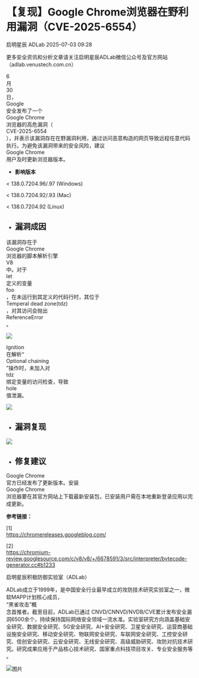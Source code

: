#  【复现】Google Chrome浏览器在野利用漏洞（CVE-2025-6554）  
启明星辰  ADLab   2025-07-03 09:28  
  
更多安全资讯和分析文章请关注启明星辰ADLab微信公众号及官方网站（adlab.venustech.com.cn）  
  
  
  
6  
月  
30  
日，  
Google   
安全发布了一个  
Google Chrome  
浏览器的高危漏洞（  
CVE-2025-6554  
），并表示该漏洞存在在野漏洞利用，通过访问恶意构造的网页导致远程任意代码执行。为避免该漏洞带来的安全风险，建议  
Google Chrome  
用户及时更新浏览器版本。  
- **影响版本**  
  
< 138.0.7204.96/.97 (Windows)  
  
< 138.0.7204.92/.93 (Mac)  
  
< 138.0.7204.92 (Linux)  
- ## 漏洞成因  
  
该漏洞存在于  
Google Chrome  
浏览器的脚本解析引擎  
V8  
中。对于  
let  
定义的变量  
foo  
，在未运行到其定义的代码行时，其位于  
Temperal dead zone(tdz)  
，对其访问会抛出  
ReferenceError  
。  
  
![](https://mmbiz.qpic.cn/mmbiz_png/VuRGkncX57OdUH1J8tLYqiaLT5iaem0aCaPySxibsgY6Odf9fRgROKPwh1IoE2YBALI1KLFdfHeuZor42pjeyqssw/640?wx_fmt=png&from=appmsg "")  
  
Ignition  
在解析“  
Optional chaining  
”操作时，未加入对  
tdz  
绑定变量的访问检查，导致  
hole  
值泄漏。  
  
![](https://mmbiz.qpic.cn/mmbiz_png/VuRGkncX57OdUH1J8tLYqiaLT5iaem0aCarK3NDtsBfb6bqJs5FFtN03Y7tp3yhE78iadQsSeKWuyhlQ4ickumAuiaQ/640?wx_fmt=png&from=appmsg "")  
- ## 漏洞复现  
  
![](https://mmbiz.qpic.cn/mmbiz_png/VuRGkncX57OdUH1J8tLYqiaLT5iaem0aCaGIk08OiazP6iaLsMyviadDpWFykotTrZibLpyrTibcLkhKwVY0XwdTmZZAQ/640?wx_fmt=png&from=appmsg "")  
- ## 修复建议  
  
Google Chrome  
官方已经发布了更新版本。安装  
Google Chrome  
浏览器要在其官方网站上下载最新安装包，已安装用户需在本地重新登录应用以完成更新。  
  
  
  
**参考链接：**  
  
[1]  
https://chromereleases.googleblog.com/  
  
[2]  
https://chromium-review.googlesource.com/c/v8/v8/+/6678591/3/src/interpreter/bytecode-generator.cc#b1233  
  
  
  
  
  
启明星辰积极防御实验室（ADLab）  
  
  
  
  
ADLab成立于1999年，是中国安全行业最早成立的攻防技术研究实验室之一，微软MAPP计划核心成员，  
“黑雀攻击”概  
念首推者。截至目前，ADLab已通过 CNVD/CNNVD/NVDB/CVE累计发布安全漏洞6500余个，持续保持国际网络安全领域一流水准。实验室研究方向涵盖基础安全研究、数据安全研究、5G安全研究、AI+安全研究、卫星安全研究、运营商基础设施安全研究、移动安全研究、物联网安全研究、车联网安全研究、工控安全研究、信创安全研究、云安全研究、无线安全研究、高级威胁研究、攻防对抗技术研究。研究成果应用于产品核心技术研究、国家重点科技项目攻关、专业安全服务等  
。  
  
  
  
![图片](https://mmbiz.qpic.cn/mmbiz_png/VuRGkncX57ONOtW3DSPMEXiaLPqrs8a20KxsFg78IaJzyEf51AIjLGNkDG5tsCH76Qo7PoVz74JGQqKJbCh5PdQ/640?wx_fmt=other&from=appmsg&wxfrom=5&wx_lazy=1&wx_co=1&tp=webp "")  
  
